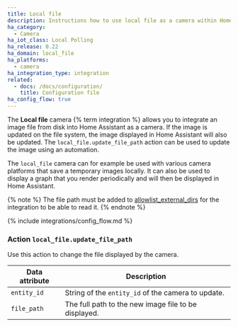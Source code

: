 ```yaml
---
title: Local file
description: Instructions how to use local file as a camera within Home Assistant.
ha_category:
  - Camera
ha_iot_class: Local Polling
ha_release: 0.22
ha_domain: local_file
ha_platforms:
  - camera
ha_integration_type: integration
related:
  - docs: /docs/configuration/
    title: Configuration file
ha_config_flow: true
---
```


The **Local file** camera {% term integration %} allows you to integrate an image file from disk into Home Assistant as a camera. If the image is updated on the file system, the image displayed in Home Assistant will also be updated. The `local_file.update_file_path` action can be used to update the image using an automation.

The `local_file` camera can for example be used with various camera platforms that save a temporary images locally. It can also be used to display a graph that you render periodically and will then be displayed in Home Assistant.

{% note %}
The file path must be added to [allowlist_external_dirs](/integrations/homeassistant/#allowlist_external_dirs) for the integration to be able to read it.
{% endnote %}

{% include integrations/config_flow.md %}

### Action `local_file.update_file_path`

Use this action to change the file displayed by the camera.

| Data attribute | Description                                          |
| ---------------------- | ---------------------------------------------------- |
| `entity_id`            | String of the `entity_id` of the camera to update.   |
| `file_path`            | The full path to the new image file to be displayed. |

